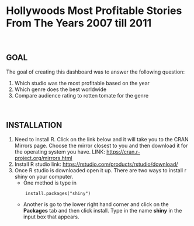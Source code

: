 # Hollywoods Most Profitable Stories From The Years 2007 till 2011  

<br /> 

## GOAL
The goal of creating this dashboard was to answer the following question:  
1. Which studio was the most profitable based on the year
2. Which genre does the best worldwide 
3. Compare audience rating to rotten tomate for the genre  

<br /> 

## INSTALLATION 

1. Need to install R. Click on the link below and it will take you to the CRAN Mirrors page. Choose the mirror closest to you and then download it for the operating system you have. 
LINK: https://cran.r-project.org/mirrors.html 
2. Install R studio 
link: https://rstudio.com/products/rstudio/download/
3. Once R studio is downloaded open it up. There are two ways to install r shiny on your computer. 
   - One method is type in   
	```
		install.packages("shiny")
	```
    - Another is go to the lower right hand corner and click on the **Packages** tab and then click install. Type in the name **shiny** in the input box that appears. 
